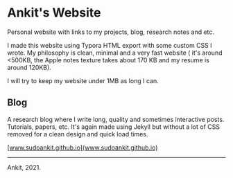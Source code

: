 # Ankit's Website

Personal website with links to my projects, blog, research notes and etc.

I made this website using Typora HTML export with some custom CSS I wrote. My philosophy is clean, minimal and a very fast website ( it's around <500KB, the Apple notes texture takes about 170 KB and my resume is around 120KB).

I will try to keep my website under 1MB as long I can.

## Blog

A research blog where I write long, quality and sometimes interactive posts. Tutorials, papers, etc. It's again made using Jekyll but without a lot of CSS removed for a clean design and quick load times.

[www.sudoankit.github.io](www.sudoankit.github.io)

---

Ankit, 2021.
